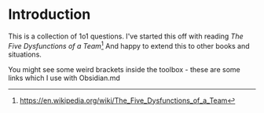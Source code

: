 # Introduction

This is a collection of 1o1 questions.
I've started this off with reading _The Five Dysfunctions of  a Team_[^1]
And happy to extend this to other books and situations.

You might see some weird brackets inside the toolbox - these are some links which I use with Obsidian.md

[^1]: https://en.wikipedia.org/wiki/The_Five_Dysfunctions_of_a_Team
